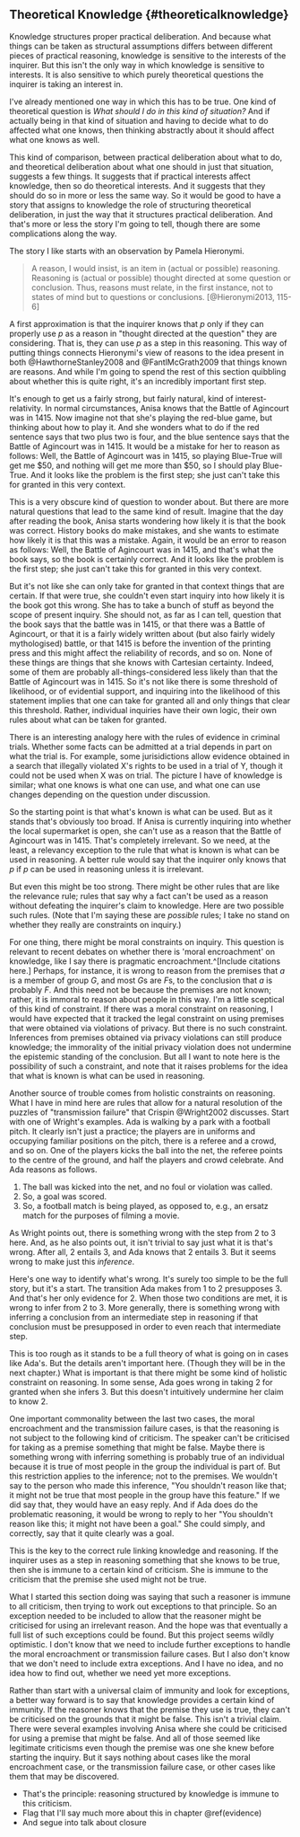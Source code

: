 ## Theoretical Knowledge {#theoreticalknowledge}

Knowledge structures proper practical deliberation. And because what things can be taken as structural assumptions differs between different pieces of practical reasoning, knowledge is sensitive to the interests of the inquirer. But this isn't the only way in which knowledge is sensitive to interests. It is also sensitive to which purely theoretical questions the inquirer is taking an interest in.

I've already mentioned one way in which this has to be true. One kind of theoretical question is _What should I do in this kind of situation?_ And if actually being in that kind of situation and having to decide what to do affected what one knows, then thinking abstractly about it should affect what one knows as well.

This kind of comparison, between practical deliberation about what to do, and theoretical deliberation about what one should in just that situation, suggests a few things. It suggests that if practical interests affect knowledge, then so do theoretical interests. And it suggests that they should do so in more or less the same way. So it would be good to have a story that assigns to knowledge the role of structuring theoretical deliberation, in just the way that it structures practical deliberation. And that's more or less the story I'm going to tell, though there are some complications along the way.

The story I like starts with an observation by Pamela Hieronymi.

> A reason, I would insist, is an item in (actual or possible) reasoning. Reasoning is (actual or possible) thought directed at some question or conclusion. Thus, reasons must relate, in the first instance, not to states of mind but to questions or conclusions. [@Hieronymi2013, 115-6]

A first approximation is that the inquirer knows that $p$ only if they can properly use $p$ as a reason in "thought directed at the question" they are considering. That is, they can use $p$ as a step in this reasoning. This way of putting things connects Hieronymi's view of reasons to the idea present in both @HawthorneStanley2008 and @FantlMcGrath2009 that things known are reasons. And while I'm going to spend the rest of this section quibbling about whether this is quite right, it's an incredibly important first step.

It's enough to get us a fairly strong, but fairly natural, kind of interest-relativity. In normal circumstances, Anisa knows that the Battle of Agincourt was in 1415. Now imagine not that she's playing the red-blue game, but thinking about how to play it. And she wonders what to do if the red sentence says that two plus two is four, and the blue sentence says that the Battle of Agincourt was in 1415. It would be a mistake for her to reason as follows: Well, the Battle of Agincourt was in 1415, so playing Blue-True will get me $50, and nothing will get me more than $50, so I should play Blue-True. And it looks like the problem is the first step; she just can't take this for granted in this very context.

This is a very obscure kind of question to wonder about. But there are more natural questions that lead to the same kind of result. Imagine that the day after reading the book, Anisa starts wondering how likely it is that the book was correct. History books do make mistakes, and she wants to estimate how likely it is that this was a mistake. Again, it would be an error to reason as follows: Well, the Battle of Agincourt was in 1415, and that's what the book says, so the book is certainly correct. And it looks like the problem is the first step; she just can't take this for granted in this very context.

But it's not like she can only take for granted in that context things that are certain. If that were true, she couldn't even start inquiry into how likely it is the book got this wrong. She has to take a bunch of stuff as beyond the scope of present inquiry. She should not, as far as I can tell, question that the book says that the battle was in 1415, or that there was a Battle of Agincourt, or that it is  a fairly widely written about (but also fairly widely mythologised) battle, or that 1415 is before the invention of the printing press and this might affect the reliability of records, and so on. None of these things are things that she knows with Cartesian certainty. Indeed, some of them are probably all-things-considered less likely than that the Battle of Agincourt was in 1415. So it's not like there is some threshold of likelihood, or of evidential support, and inquiring into the likelihood of this statement implies that one can take for granted all and only things that clear this threshold. Rather, individual inquiries have their own logic, their own rules about what can be taken for granted.

There is an interesting analogy here with the rules of evidence in criminal trials. Whether some facts can be admitted at a trial depends in part on what the trial is. For example, some jurisidictions allow evidence obtained in a search that illegally violated X's rights to be used in a trial of Y, though it could not be used when X was on trial. The picture I have of knowledge is similar; what one knows is what one can use, and what one can use changes depending on the question under discussion.

So the starting point is that what's known is what can be used. But as it stands that's obviously too broad. If Anisa is currently inquiring into whether the local supermarket is open, she can't use as a reason that the Battle of Agincourt was in 1415. That's completely irrelevant. So we need, at the least, a relevancy exception to the rule that what is known is what can be used in reasoning. A better rule would say that the inquirer only knows that $p$ if $p$ can be used in reasoning unless it is irrelevant.

But even this might be too strong. There might be other rules that are like the relevance rule; rules that say why a fact can't be used as a reason without defeating the inquirer's claim to knowledge. Here are two possible such rules. (Note that I'm saying these are _possible_ rules; I take no stand on whether they really are constraints on inquiry.)

For one thing, there might be moral constraints on inquiry. This question is relevant to recent debates on whether there is 'moral encroachment' on knowledge, like I say there is pragmatic encroachment.^[Include citations here.] Perhaps, for instance, it is wrong to reason from the premises that $a$ is a member of group $G$, and most $G$s are $F$s, to the conclusion that $a$ is probably $F$. And this need not be because the premises are not known; rather, it is immoral to reason about people in this way. I'm a little sceptical of this kind of constraint. If there was a moral constraint on reasoning, I would have expected that it tracked the legal constraint on using premises that were obtained via violations of privacy. But there is no such constraint. Inferences from premises obtained via privacy violations can still produce knowledge; the immorality of the initial privacy violation does not undermine the epistemic standing of the conclusion. But all I want to note here is the possibility of such a constraint, and note that it raises problems for the idea that what is known is what can be used in reasoning.

Another source of trouble comes from holistic constraints on reasoning. What I have in mind here are rules that allow for a natural resolution of the puzzles of "transmission failure" that Crispin @Wright2002 discusses. Start with one of Wright's examples. Ada is walking by a park with a football pitch. It clearly isn't just a practice; the players are in uniforms and occupying familiar positions on the pitch, there is a referee and a crowd, and so on. One of the players kicks the ball into the net, the referee points to the centre of the ground, and half the players and crowd celebrate. And Ada reasons as follows.

1. The ball was kicked into the net, and no foul or violation was called.
2. So, a goal was scored.
3. So, a football match is being played, as opposed to, e.g., an ersatz match for the purposes of filming a movie.

As Wright points out, there is something wrong with the step from 2 to 3 here. And, as he also points out, it isn't trivial to say just what it is that's wrong. After all, 2 entails 3, and Ada knows that 2 entails 3. But it seems wrong to make just this _inference_.

Here's one way to identify what's wrong. It's surely too simple to be the full story, but it's a start. The transition Ada makes from 1 to 2 presupposes 3. And that's her only evidence for 2. When those two conditions are met, it is wrong to infer from 2 to 3. More generally, there is something wrong with inferring a conclusion from an intermediate step in reasoning if that conclusion must be presupposed in order to even reach that intermediate step.

This is too rough as it stands to be a full theory of what is going on in cases like Ada's. But the details aren't important here. (Though they will be in the next chapter.) What is important is that there might be some kind of holistic constraint on reasoning. In some sense, Ada goes wrong in taking 2 for granted when she infers 3. But this doesn't intuitively undermine her claim to know 2.

One important commonality between the last two cases, the moral encroachment and the transmission failure cases, is that the reasoning is not subject to the following kind of criticism. The speaker can't be criticised for taking as a premise something that might be false. Maybe there is something wrong with inferring something is probably true of an individual because it is true of most people in the group the individual is part of. But this restriction applies to the inference; not to the premises. We wouldn't say to the person who made this inference, "You shouldn't reason like that; it might not be true that most people in the group have this feature." If we did say that, they would have an easy reply. And if Ada does do the problematic reasoning, it would be wrong to reply to her "You shouldn't reason like this; it might not have been a goal." She could simply, and correctly, say that it quite clearly was a goal.

This is the key to the correct rule linking knowledge and reasoning. If the inquirer uses as a step in reasoning something that she knows to be true, then she is immune to a certain kind of criticism. She is immune to the criticism that the premise she used might not be true.

What I started this section doing was saying that such a reasoner is immune to all criticism, then trying to work out exceptions to that principle. So an exception needed to be included to allow that the reasoner might be criticised for using an irrelevant reason. And the hope was that eventually a full list of such exceptions could be found. But this project seems wildly optimistic. I don't know that we need to include further exceptions to handle the moral encroachment or transmission failure cases. But I also don't know that we don't need to include extra exceptions. And I have no idea, and no idea how to find out, whether we need yet more exceptions.

Rather than start with a universal claim of immunity and look for exceptions, a better way forward is to say that knowledge provides a certain kind of immunity. If the reasoner knows that the premise they use is true, they can't be criticised on the grounds that it might be false. This isn't a trivial claim. There were several examples involving Anisa where she could be criticised for using a premise that might be false. And all of those seemed like legitimate criticisms even though the premise was one she knew before starting the inquiry. But it says nothing about cases like the moral encroachment case, or the transmission failure case, or other cases like them that may be discovered.

* That's the principle: reasoning structured by knowledge is immune to this criticism.
* Flag that I'll say much more about this in chapter \@ref(evidence)
* And segue into talk about closure

